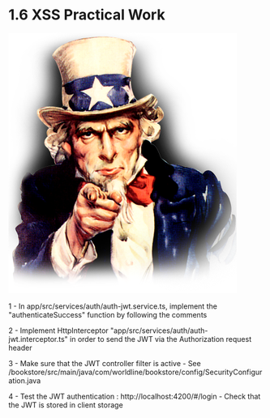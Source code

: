 # 1.6 XSS Practical Work

![pw](../../assets/uncle-pw.png)


1 - In app/src/services/auth/auth-jwt.service.ts, implement the "authenticateSuccess" function by following the comments

2 - Implement HttpInterceptor "app/src/services/auth/auth-jwt.interceptor.ts" in order to send the JWT via the Authorization request header

3 - Make sure that the JWT controller filter is active - See /bookstore/src/main/java/com/worldline/bookstore/config/SecurityConfiguration.java

4 - Test the JWT authentication : http://localhost:4200/#/login - Check that the JWT is stored in client storage
